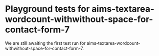 # Playground tests for aims-textarea-wordcount-withwithout-space-for-contact-form-7
We are still awaiting the first test run for aims-textarea-wordcount-withwithout-space-for-contact-form-7.

